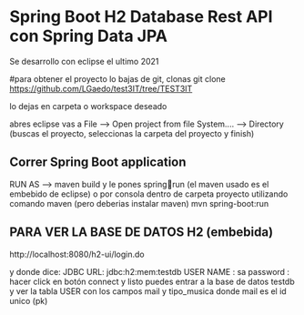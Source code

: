 # Spring Boot H2 Database Rest API con Spring Data JPA

Se desarrollo con eclipse el ultimo 2021

#para obtener el proyecto lo bajas de git, clonas 
git clone https://github.com/LGaedo/test3IT/tree/TEST3IT

lo dejas en carpeta o workspace deseado

abres eclipse vas a File --> Open project from file System.... --> Directory (buscas el proyecto, seleccionas la carpeta del proyecto y finish)

## Correr Spring Boot application
RUN AS --> maven build y le pones spring:boot:run (el maven usado es el embebido de eclipse)
o
por consola dentro de carpeta proyecto utilizando comando maven (pero deberias instalar maven)
mvn spring-boot:run


## PARA VER LA BASE DE DATOS H2 (embebida)
http://localhost:8080/h2-ui/login.do

y donde dice:
JDBC URL: jdbc:h2:mem:testdb
USER NAME : sa
password : 
hacer click en botón connect y listo puedes entrar a la base de datos testdb y ver la tabla USER con los campos mail y tipo_musica donde mail es el id unico (pk)


